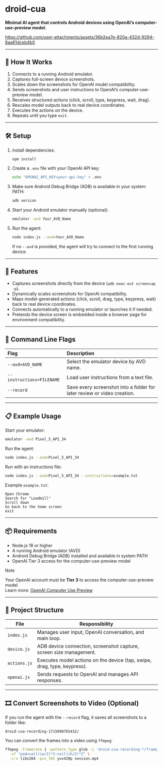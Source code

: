 # droid-cua

**Minimal AI agent that controls Android devices using OpenAI’s computer-use-preview model.**

https://github.com/user-attachments/assets/36b2ea7e-820a-432d-9294-8aa61dceb4b0

---

## 🚀 How It Works

1. Connects to a running Android emulator.
2. Captures full-screen device screenshots.
3. Scales down the screenshots for OpenAI model compatibility.
4. Sends screenshots and user instructions to OpenAI’s computer-use-preview model.
5. Receives structured actions (click, scroll, type, keypress, wait, drag).
6. Rescales model outputs back to real device coordinates.
7. Executes the actions on the device.
8. Repeats until you type `exit`.

---

## 🛠 Setup

1. Install dependencies:
   ```sh
   npm install
   ```

2. Create a `.env` file with your OpenAI API key:
   ```sh
   echo "OPENAI_API_KEY=your-api-key" > .env
   ```

3. Make sure Android Debug Bridge (ADB) is available in your system PATH:
   ```sh
   adb version
   ```

4. Start your Android emulator manually (optional):
   ```sh
   emulator -avd Your_AVD_Name
   ```

5. Run the agent:
   ```sh
   node index.js --avd=Your_AVD_Name
   ```

   If no `--avd` is provided, the agent will try to connect to the first running device.

---

## 🧠 Features

- Captures screenshots directly from the device (`adb exec-out screencap -p`).
- Dynamically scales screenshots for OpenAI compatibility.
- Maps model-generated actions (click, scroll, drag, type, keypress, wait) back to real device coordinates.
- Connects automatically to a running emulator or launches it if needed.
- Pretends the device screen is embedded inside a browser page for environment compatibility.

---

## 📄 Command Line Flags

| Flag                      | Description                                                             |
| :------------------------ | :---------------------------------------------------------------------- |
| `--avd=AVD_NAME`          | Select the emulator device by AVD name.                                 |
| `--instructions=FILENAME` | Load user instructions from a text file.                                |
| `--record`                | Save every screenshot into a folder for later review or video creation. |

---

## 📋 Example Usage

Start your emulator:

```sh
emulator -avd Pixel_5_API_34
```

Run the agent:

```sh
node index.js --avd=Pixel_5_API_34
```

Run with an instructions file:

```sh
node index.js --avd=Pixel_5_API_34 --instructions=example.txt
```

Example `example.txt`:

```
Open Chrome
Search for "Loadmill"
Scroll down
Go back to the home screen
exit
```

---

## 📦 Requirements

- Node.js 18 or higher
- A running Android emulator (AVD)
- Android Debug Bridge (ADB) installed and available in system PATH
- OpenAI Tier 3 access for the computer-use-preview model

> [!NOTE]  
> Your OpenAI account must be **Tier 3** to access the computer-use-preview model.  
> Learn more: [OpenAI Computer Use Preview](https://platform.openai.com/docs/models/computer-use-preview)

---

## 📁 Project Structure

| File         | Responsibility |
|--------------|-----------------|
| `index.js`   | Manages user input, OpenAI conversation, and main loop. |
| `device.js`  | ADB device connection, screenshot capture, screen size management. |
| `actions.js` | Executes model actions on the device (tap, swipe, drag, type, keypress). |
| `openai.js`  | Sends requests to OpenAI and manages API responses.|

---

## 🎞️ Convert Screenshots to Video (Optional)

If you run the agent with the `--record` flag, it saves all screenshots to a folder like:

```
droid-cua-recording-1715098765432/
```

You can convert the frames into a video using `ffmpeg`:

```sh
ffmpeg -framerate 1 -pattern_type glob -i 'droid-cua-recording-*/frame_*.png' \
  -vf "pad=ceil(iw/2)*2:ceil(ih/2)*2" \
  -c:v libx264 -pix_fmt yuv420p session.mp4
```
